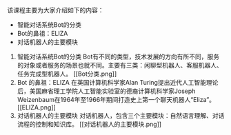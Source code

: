 该课程主要为大家介绍如下的内容：
- 智能对话系统Bot的分类
- Bot的鼻祖：ELIZA
- 对话机器人的主要模块


1. 智能对话系统Bot的分类
	Bot有不同的类型，技术发展的方向有所不同，服务的对象或者服务的场景也就不同。主要有三类：闲聊型机器人、客服机器人、任务完成型机器人。
	[[Bot分类.png]]
2. Bot 的鼻祖：ELIZA
	在英国计算机科学家Alan Turing提出近代人工智能理论后，美国麻省理工学院人工智能实验室的德裔计算机科学家Joseph Weizenbaum在1964年至1966年期间打造史上第一个聊天机器人“Eliza”。
	[[ELIZA.png]]
3. 对话机器人的主要模块
	对话机器人，包含三个主要模块：自然语言理解、对话流程的控制和知识库。
	[[对话机器人的主要模块.png]]